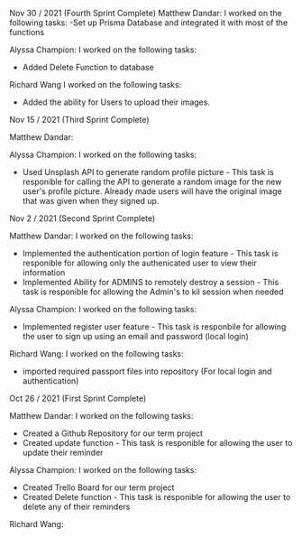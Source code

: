 Nov 30 / 2021 (Fourth Sprint Complete)
Matthew Dandar: 
I worked on the following tasks:
-Set up Prisma Database and integrated it with most of the functions

Alyssa Champion: 
I worked on the following tasks:
- Added Delete Function to database

Richard Wang
I worked on the following tasks:
- Added the ability for Users to upload their images.


Nov 15 / 2021 (Third Sprint Complete)

Matthew Dandar: 


Alyssa Champion: 
I worked on the following tasks:
- Used Unsplash API to generate random profile picture - This task is responible for calling the API to generate a random image for the new user's profile picture. Already made users will have the original image that was given when they signed up.



Nov 2 / 2021 (Second Sprint Complete)

Matthew Dandar:
I worked on the following tasks:
- Implemented the authentication portion of login feature - This task is responible for allowing only the authenicated user to view their information
- Implemented Ability for ADMINS to remotely destroy a session - This task is responible for allowing the Admin's to kil session when needed

Alyssa Champion:
I worked on the following tasks:
- Implemented register user feature - This task is responbile for allowing the user to sign up using an email and password (local login)


Richard Wang:
I worked on the following tasks:
- imported required passport files into repository (For local login and authentication)



Oct 26 / 2021 (First Sprint Complete)

Matthew Dandar:
I worked on the following tasks:
- Created a Github Repository for our term project
- Created update function - This task is responible for allowing the user to update their reminder

Alyssa Champion:
I worked on the following tasks:
- Created Trello Board  for our term project
- Created Delete function - This task is responible for allowing the user to delete any of their reminders


Richard Wang:




